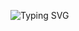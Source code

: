 ![Typing SVG](https://readme-typing-svg.herokuapp.com?font=Fira+Code&pause=1000&width=435&lines=Hi+%E6%88%91%E6%98%AF%E5%A5%95%E5%B8%86)
